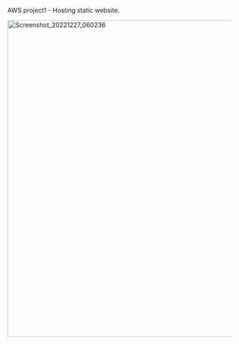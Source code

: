 AWS project1 - Hosting static website.

<img width="713" alt="Screenshot_20221227_060236" src="https://user-images.githubusercontent.com/74515760/209590582-1cab931e-20f0-4ccf-a99c-49595b7f8286.png">
